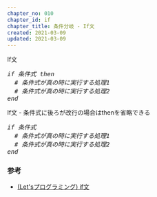 ```yaml
---
chapter_no: 010
chapter_id: if
chapter_title: 条件分岐 - If文
created: 2021-03-09
updated: 2021-03-09
---
```

<div class="code-box-syntax">
<div class="title">If文</div>
<pre>
<em>if</em> <em class="blue">条件式</em> <em>then</em>
  <em class="comment"># 条件式が真の時に実行する処理1</em>
  <em class="comment"># 条件式が真の時に実行する処理2</em>
<em>end</em>
</pre>
</div>

<div class="code-box-syntax">
<div class="title">If文 - 条件式に後ろが改行の場合はthenを省略できる</div>
<pre>
<em>if</em> <em class="blue">条件式</em>
  <em class="comment"># 条件式が真の時に実行する処理1</em>
  <em class="comment"># 条件式が真の時に実行する処理2</em>
<em>end</em>
</pre>
</div>

### 参考
- [(Let'sプログラミング) if文](https://www.javadrive.jp/ruby/if/index1.html)